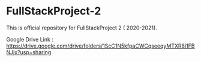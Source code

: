 # FullStackProject-2
This is official repository for FullStackProject 2 ( 2020-2021).

Google Drive Link : https://drive.google.com/drive/folders/1ScC1N5kfpaCWCqseeqyMTXR8i1FBNJjx?usp=sharing
